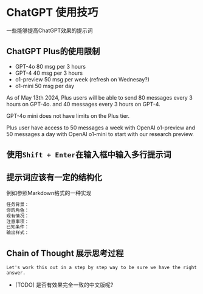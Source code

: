 # ChatGPT 使用技巧

一些能够提高ChatGPT效果的提示词

## ChatGPT Plus的使用限制
- GPT-4o     80 msg per 3 hours
- GPT-4      40 msg per 3 hours
- o1-preview 50 msg per week (refresh on Wednesay?)
- o1-mini    50 msg per day

As of May 13th 2024, Plus users will be able to send 80 messages every 3 hours on GPT-4o. 
and 40 messages every 3 hours on GPT-4. 
  
GPT-4o mini does not have limits on the Plus tier.

Plus user have access to 50 messages a week with OpenAI o1-preview and 50 messages a day with OpenAI o1-mini to start with our research preview.

## 使用`Shift + Enter`在输入框中输入多行提示词

## 提示词应该有一定的结构化

例如参照Markdown格式的一种实现
```markdown
任务背景：
你的角色：
现有情况：
注意事项：
已知条件：
输出样式：
```

## Chain of Thought 展示思考过程

```text
Let's work this out in a step by step way to be sure we have the right answer.
```

- [TODO] 是否有效果完全一致的中文版呢?

